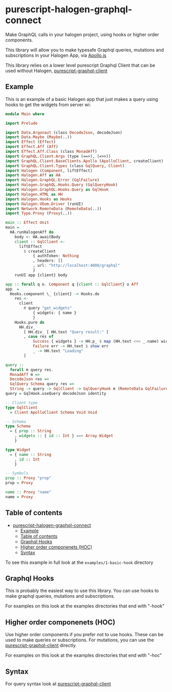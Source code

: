 # purescript-halogen-graphql-connect

Make GraphQL calls in your halogen project, using hooks or higher order components. 

This library will allow you to make typesafe Graphql queries, mutations and subscriptions in your Halogen App, 
via [Apollo.js](www.apollographql.com) 

This library relies on a lower level purescript Graphql Client that can be used without Halogen,
 [purescript-graphql-client](www.github.com/OxfordAbstracts/puresrcipt-graphql-client)

## Example 

This is an example of a basic Halogen app that just makes a query using hooks to get the widgets from server wi:

```purs
module Main where

import Prelude

import Data.Argonaut (class DecodeJson, decodeJson)
import Data.Maybe (Maybe(..))
import Effect (Effect)
import Effect.Aff (Aff)
import Effect.Aff.Class (class MonadAff)
import GraphQL.Client.Args (type (==>), (=>>))
import GraphQL.Client.BaseClients.Apollo (ApolloClient, createClient)
import GraphQL.Client.Types (class GqlQuery, Client)
import Halogen (Component, liftEffect)
import Halogen.Aff as HA
import Halogen.GraphQL.Error (GqlFailure)
import Halogen.GraphQL.Hooks.Query (GqlQueryHook)
import Halogen.GraphQL.Hooks.Query as GqlHook
import Halogen.HTML as HH
import Halogen.Hooks as Hooks
import Halogen.VDom.Driver (runUI)
import Network.RemoteData (RemoteData(..))
import Type.Proxy (Proxy(..))

main :: Effect Unit
main =
  HA.runHalogenAff do
    body <- HA.awaitBody
    client :: GqlClient <-
      liftEffect
        $ createClient
            { authToken: Nothing
            , headers: []
            , url: "http://localhost:4000/graphql"
            }
    runUI app {client} body

app :: forall q o. Component q {client :: GqlClient} o Aff
app  =
  Hooks.component \_ {client} -> Hooks.do
    res <-
      client
        # query "get_widgets"
            { widgets: { name }
            }
    Hooks.pure do
      HH.div_
        [ HH.div_ [ HH.text "Query result:" ]
        , case res of
            Success { widgets } -> HH.p_ $ map (HH.text <<< _.name) widgets
            Failure err -> HH.text $ show err
            _ -> HH.text "Loading"
        ]

query ::
  forall m query res.
  MonadAff m =>
  DecodeJson res =>
  GqlQuery Schema query res =>
  String -> query -> GqlClient -> GqlQueryHook m (RemoteData GqlFailure res)
query = GqlHook.useQuery decodeJson identity

-- Client type
type GqlClient
  = Client ApolloClient Schema Void Void

-- Schema
type Schema
  = { prop :: String
    , widgets :: { id :: Int } ==> Array Widget
    }

type Widget
  = { name :: String
    , id :: Int
    }

-- Symbols 
prop :: Proxy "prop"
prop = Proxy

name :: Proxy "name"
name = Proxy
```

## Table of contents

- [purescript-halogen-graphql-connect](#purescript-halogen-graphql-connect)
  - [Example](#example)
  - [Table of contents](#table-of-contents)
  - [Graphql Hooks](#graphql-hooks)
  - [Higher order componenets (HOC)](#higher-order-componenets-hoc)
  - [Syntax](#syntax)

To see this example in full look at the `examples/1-basic-hook` directory

## Graphql Hooks 

This is probably the easiest way to use this library. You can use hooks to make graphql 
queries, mutations and subscriptions. 

For examples on this look at the examples directories that end with "-hook"

## Higher order componenets (HOC)

Use higher order components if you prefer not to use hooks. These can be used to make queries or 
subscriptions. For mutations, you can use the [purescript-graphql-client](www.github.com/OxfordAbstracts/puresrcipt-graphql-client) directly. 

For examples on this look at the examples directories that end with "-hoc"


## Syntax

For query syntax look at [purescript-graphql-client](www.github.com/OxfordAbstracts/puresrcipt-graphql-client) 